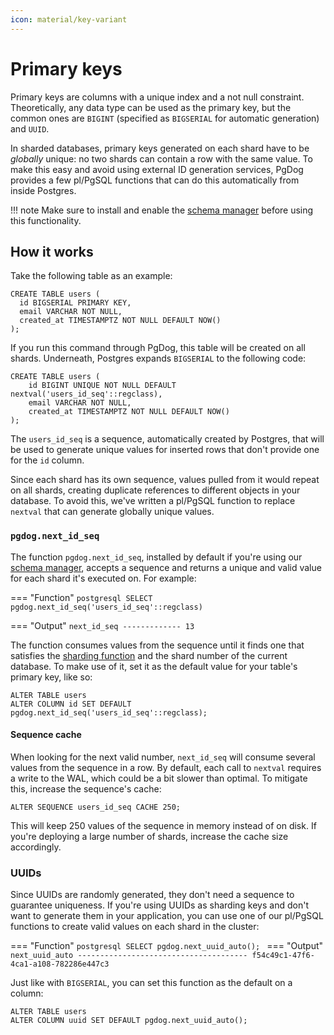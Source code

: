 ```yaml
---
icon: material/key-variant
---
```

# Primary keys

Primary keys are columns with a unique index and a not null constraint. Theoretically, any data type can be used as the primary key, but the common ones are `BIGINT` (specified as `BIGSERIAL` for automatic generation) and `UUID`.

In sharded databases, primary keys generated on each shard have to be _globally_ unique: no two shards can contain a row with the same value. To make this easy and avoid using external ID generation services, PgDog provides a few pl/PgSQL functions that can do this automatically from inside Postgres.

!!! note
    Make sure to install and enable the [schema manager](manager.md) before using this functionality.

## How it works

Take the following table as an example:

```postgresql
CREATE TABLE users (
  id BIGSERIAL PRIMARY KEY,
  email VARCHAR NOT NULL,
  created_at TIMESTAMPTZ NOT NULL DEFAULT NOW()
);
```

If you run this command through PgDog, this table will be created on all shards. Underneath, Postgres expands `BIGSERIAL` to the following code:

```postgresql
CREATE TABLE users (
    id BIGINT UNIQUE NOT NULL DEFAULT nextval('users_id_seq'::regclass),
    email VARCHAR NOT NULL,
    created_at TIMESTAMPTZ NOT NULL DEFAULT NOW()
);
```

The `users_id_seq` is a sequence, automatically created by Postgres, that will be used to generate unique values for inserted rows that don't provide one for the `id` column.

Since each shard has its own sequence, values pulled from it would repeat on all shards, creating duplicate references to different objects in your database. To avoid this, we've written a pl/PgSQL function to replace `nextval` that can generate globally unique values.

### `pgdog.next_id_seq`

The function `pgdog.next_id_seq`, installed by default if you're using our [schema manager](manager.md), accepts a sequence and returns a unique and valid value for each shard it's executed on. For example:

=== "Function"
    ```postgresql
    SELECT pgdog.next_id_seq('users_id_seq'::regclass)
    ```

=== "Output"
    ```
     next_id_seq
    -------------
             13
    ```

The function consumes values from the sequence until it finds one that satisfies the [sharding function](../sharding-functions.md) and the shard number of the current database. To make use of it, set it as the default value for your table's primary key, like so:

```postgresql
ALTER TABLE users
ALTER COLUMN id SET DEFAULT pgdog.next_id_seq('users_id_seq'::regclass);
```

#### Sequence cache

When looking for the next valid number, `next_id_seq` will consume several values from the sequence in a row. By default, each call to `nextval` requires a write to the WAL, which could be a bit slower than optimal. To mitigate this, increase the sequence's cache:

```postgresql
ALTER SEQUENCE users_id_seq CACHE 250;
```

This will keep 250 values of the sequence in memory instead of on disk. If you're deploying a large number of shards, increase the cache size accordingly.

### UUIDs

Since UUIDs are randomly generated, they don't need a sequence to guarantee uniqueness. If you're using UUIDs as sharding keys and don't want to generate them in your application, you can use one of our pl/PgSQL functions to create valid values on each shard in the cluster:

=== "Function"
    ```postgresql
    SELECT pgdog.next_uuid_auto();
    ```
=== "Output"
    ```
                next_uuid_auto
    --------------------------------------
     f54c49c1-47f6-4ca1-a108-782286e447c3
    ```

Just like with `BIGSERIAL`, you can set this function as the default on a column:

```postgresql
ALTER TABLE users
ALTER COLUMN uuid SET DEFAULT pgdog.next_uuid_auto();
```
